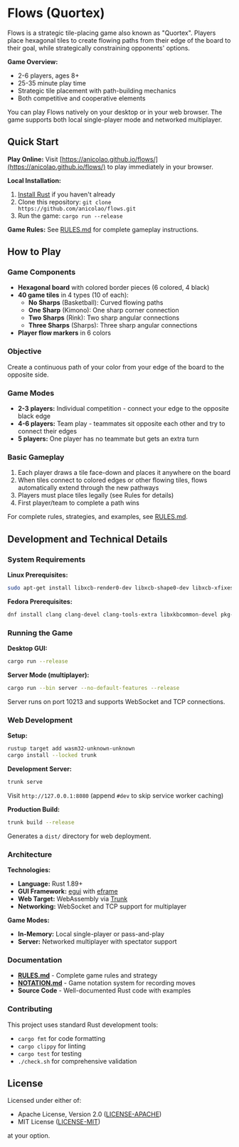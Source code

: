 # Flows (Quortex)

Flows is a strategic tile-placing game also known as "Quortex". Players place hexagonal tiles to create flowing paths from their edge of the board to their goal, while strategically constraining opponents' options.

**Game Overview:**
- 2-6 players, ages 8+
- 25-35 minute play time  
- Strategic tile placement with path-building mechanics
- Both competitive and cooperative elements

You can play Flows natively on your desktop or in your web browser. The game supports both local single-player mode and networked multiplayer.

## Quick Start

**Play Online:** Visit [https://anicolao.github.io/flows/](https://anicolao.github.io/flows/) to play immediately in your browser.

**Local Installation:**
1. [Install Rust](https://rustup.rs/) if you haven't already
2. Clone this repository: `git clone https://github.com/anicolao/flows.git`
3. Run the game: `cargo run --release`

**Game Rules:** See [RULES.md](RULES.md) for complete gameplay instructions.

## How to Play

### Game Components
- **Hexagonal board** with colored border pieces (6 colored, 4 black)
- **40 game tiles** in 4 types (10 of each):
  - **No Sharps** (Basketball): Curved flowing paths
  - **One Sharp** (Kimono): One sharp corner connection  
  - **Two Sharps** (Rink): Two sharp angular connections
  - **Three Sharps** (Sharps): Three sharp angular connections
- **Player flow markers** in 6 colors

### Objective
Create a continuous path of your color from your edge of the board to the opposite side.

### Game Modes
- **2-3 players:** Individual competition - connect your edge to the opposite black edge
- **4-6 players:** Team play - teammates sit opposite each other and try to connect their edges
- **5 players:** One player has no teammate but gets an extra turn

### Basic Gameplay
1. Each player draws a tile face-down and places it anywhere on the board
2. When tiles connect to colored edges or other flowing tiles, flows automatically extend through the new pathways
3. Players must place tiles legally (see Rules for details)
4. First player/team to complete a path wins

For complete rules, strategies, and examples, see [RULES.md](RULES.md).

## Development and Technical Details

### System Requirements

**Linux Prerequisites:**
```bash
sudo apt-get install libxcb-render0-dev libxcb-shape0-dev libxcb-xfixes0-dev libxkbcommon-dev libssl-dev
```

**Fedora Prerequisites:**
```bash
dnf install clang clang-devel clang-tools-extra libxkbcommon-devel pkg-config openssl-devel libxcb-devel gtk3-devel atk fontconfig-devel
```

### Running the Game

**Desktop GUI:**
```bash
cargo run --release
```

**Server Mode (multiplayer):**
```bash
cargo run --bin server --no-default-features --release
```
Server runs on port 10213 and supports WebSocket and TCP connections.

### Web Development

**Setup:**
```bash
rustup target add wasm32-unknown-unknown
cargo install --locked trunk
```

**Development Server:**
```bash
trunk serve
```
Visit `http://127.0.0.1:8080` (append `#dev` to skip service worker caching)

**Production Build:**
```bash
trunk build --release
```
Generates a `dist/` directory for web deployment.

### Architecture

**Technologies:**
- **Language:** Rust 1.89+
- **GUI Framework:** [egui](https://github.com/emilk/egui) with [eframe](https://github.com/emilk/egui/tree/master/crates/eframe)
- **Web Target:** WebAssembly via [Trunk](https://trunkrs.dev/)
- **Networking:** WebSocket and TCP support for multiplayer

**Game Modes:**
- **In-Memory:** Local single-player or pass-and-play
- **Server:** Networked multiplayer with spectator support

### Documentation

- **[RULES.md](RULES.md)** - Complete game rules and strategy
- **[NOTATION.md](NOTATION.md)** - Game notation system for recording moves
- **Source Code** - Well-documented Rust code with examples

### Contributing

This project uses standard Rust development tools:
- `cargo fmt` for code formatting
- `cargo clippy` for linting  
- `cargo test` for testing
- `./check.sh` for comprehensive validation

## License

Licensed under either of:
- Apache License, Version 2.0 ([LICENSE-APACHE](LICENSE-APACHE))
- MIT License ([LICENSE-MIT](LICENSE-MIT))

at your option.
